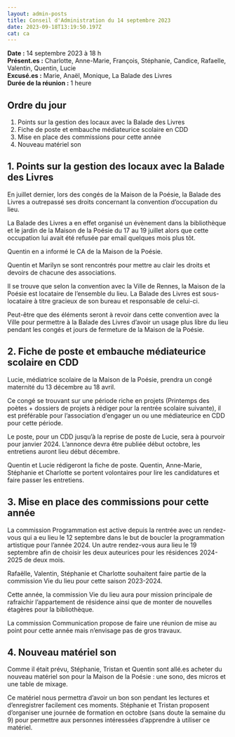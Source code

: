 ```yaml
---
layout: admin-posts
title: Conseil d'Administration du 14 septembre 2023
date: 2023-09-18T13:19:50.197Z
cat: ca
---
```

**Date :** 14 septembre 2023 à 18 h  
**Présent.es :** Charlotte, Anne-Marie, François, Stéphanie, Candice, Rafaelle, Valentin, Quentin, Lucie  
**Excusé.es :** Marie, Anaël, Monique, La Balade des Livres  
**Durée de la réunion :** 1 heure

## Ordre du jour
1. Points sur la gestion des locaux avec la Balade des Livres
2. Fiche de poste et embauche médiateurice scolaire en CDD
3. Mise en place des commissions pour cette année 
4. Nouveau matériel son 

## 1. Points sur la gestion des locaux avec la Balade des Livres

En juillet dernier, lors des congés de la Maison de la Poésie, la Balade des Livres a outrepassé ses droits concernant la convention d’occupation du lieu. 

La Balade des Livres a en effet organisé un évènement dans la bibliothèque et le jardin de la Maison de la Poésie du 17 au 19 juillet alors que cette occupation lui avait été refusée par email quelques mois plus tôt. 

Quentin en a informé le CA de la Maison de la Poésie.

Quentin et Marilyn se sont rencontrés pour mettre au clair les droits et devoirs de chacune des associations. 

Il se trouve que selon la convention avec la Ville de Rennes, la Maison de la Poésie est locataire de l’ensemble du lieu. La Balade des Livres est sous-locataire à titre gracieux de son bureau et responsable de celui-ci.

Peut-être que des éléments seront à revoir dans cette convention avec la Ville pour permettre à la Balade des Livres d’avoir un usage plus libre du lieu pendant les congés et jours de fermeture de la Maison de la Poésie.

## 2. Fiche de poste et embauche médiateurice scolaire en CDD

Lucie, médiatrice scolaire de la Maison de la Poésie, prendra un congé maternité du 13 décembre au 18 avril. 

Ce congé se trouvant sur une période riche en projets (Printemps des poètes + dossiers de projets à rédiger pour la rentrée scolaire suivante), il est préférable pour l’association d’engager un ou une médiateurice en CDD pour cette période. 

Le poste, pour un CDD jusqu’à la reprise de poste de Lucie, sera à pourvoir pour janvier 2024. L’annonce devra être publiée début octobre, les entretiens auront lieu début décembre.

Quentin et Lucie rédigeront la fiche de poste. Quentin, Anne-Marie, Stéphanie et Charlotte se portent volontaires pour lire les candidatures et faire passer les entretiens.

## 3. Mise en place des commissions pour cette année

La commission Programmation est active depuis la rentrée avec un rendez-vous qui a eu lieu le 12 septembre dans le but de boucler la programmation artistique pour l’année 2024. Un autre rendez-vous aura lieu le 19 septembre afin de choisir les deux auteurices pour les résidences 2024-2025 de deux mois. 

Rafaëlle, Valentin, Stéphanie et Charlotte souhaitent faire partie de la commission Vie du lieu pour cette saison 2023-2024. 

Cette année, la commission Vie du lieu aura pour mission principale de rafraichir l’appartement de résidence ainsi que de monter de nouvelles étagères pour la bibliothèque. 

La commission Communication propose de faire une réunion de mise au point pour cette année mais n’envisage pas de gros travaux. 

## 4. Nouveau matériel son

Comme il était prévu, Stéphanie, Tristan et Quentin sont allé.es acheter du nouveau matériel son pour la Maison de la Poésie : une sono, des micros et une table de mixage. 

Ce matériel nous permettra d’avoir un bon son pendant les lectures et d’enregistrer facilement ces moments. Stéphanie et Tristan proposent d’organiser une journée de formation en octobre (sans doute la semaine du 9) pour permettre aux personnes intéressées d’apprendre à utiliser ce matériel. 
